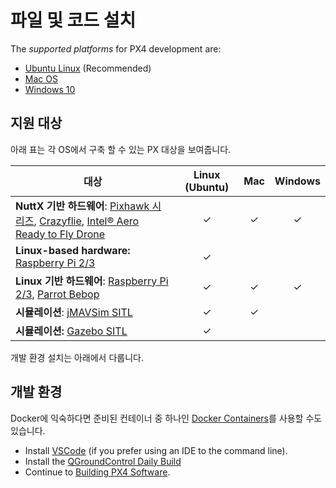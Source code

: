 # 파일 및 코드 설치

The *supported platforms* for PX4 development are:
- [Ubuntu Linux](../dev_setup/dev_env_linux_ubuntu.md) (Recommended)
- [Mac OS](../dev_setup/dev_env_mac.md)
- [Windows 10](../dev_setup/dev_env_windows_cygwin.md)


## 지원 대상

아래 표는 각 OS에서 구축 할 수 있는 PX 대상을 보여줍니다.

| 대상                                                                                                                                                                                                                                                                | Linux (Ubuntu) |   Mac   | Windows |
| ----------------------------------------------------------------------------------------------------------------------------------------------------------------------------------------------------------------------------------------------------------------- |:--------------:|:-------:|:-------:|
| **NuttX 기반 하드웨어**: [Pixhawk 시리즈](https://docs.px4.io/en/flight_controller/pixhawk_series.html), [Crazyflie](https://docs.px4.io/en/flight_controller/crazyflie2.html), [Intel® Aero Ready to Fly Drone](https://docs.px4.io/en/flight_controller/intel_aero.html) |    &check;     | &check; | &check; |
| **Linux-based hardware:** [Raspberry Pi 2/3](../flight_controller/raspberry_pi_navio2.md)                                                                                                                                                                         |    &check;     |         |         |
| **Linux 기반 하드웨어**: [Raspberry Pi 2/3](https://docs.px4.io/en/flight_controller/raspberry_pi_navio2.html), [Parrot Bebop](https://docs.px4.io/en/flight_controller/bebop.html)                                                                                     |    &check;     | &check; | &check; |
| **시뮬레이션**: [jMAVSim SITL](../simulation/jmavsim.md)                                                                                                                                                                                                               |    &check;     | &check; |         |
| **시뮬레이션:** [Gazebo SITL](../simulation/gazebo.md)                                                                                                                                                                                                                 |    &check;     |         |         |

개발 환경 설치는 아래에서 다룹니다.

## 개발 환경

Docker에 익숙하다면 준비된 컨테이너 중 하나인 [Docker Containers](../test_and_ci/docker.md)를 사용할 수도 있습니다.
- Install [VSCode](../dev_setup/vscode.md) (if you prefer using an IDE to the command line).
- Install the [QGroundControl Daily Build](https://docs.qgroundcontrol.com/en/releases/daily_builds.html)
- Continue to [Building PX4 Software](../dev_setup/building_px4.md).
